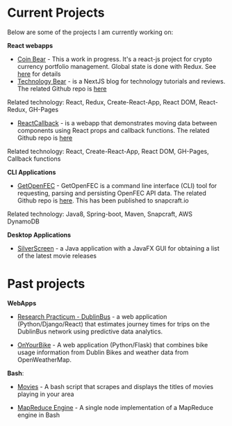 # Current Projects

Below are some of the projects I am currently working on:

**React webapps**
- [Coin Bear](https://thanders.github.io/coinbear) - This a work in progress. It's a react-js project for crypto currency portfolio management. Global state is done with Redux. See [here](https://github.com/thanders/coinbear) for details
- [Technology Bear](https://www.technologybear.net) - is a NextJS blog for technology tutorials and reviews. The related Github repo is [here](https://github.com/thanders/techblog)

Related technology: React, Redux, Create-React-App, React DOM, React-Redux, GH-Pages

- [ReactCallback](https://thanders.github.io/ReactCallback/) - is a webapp that demonstrates moving data between components using React props and callback functions. The related Github repo is [here](https://github.com/thanders/ReactCallback)

Related technology: React, Create-React-App, React DOM, GH-Pages, Callback functions

**CLI Applications**
- [GetOpenFEC](https://snapcraft.io/getopenfec) - GetOpenFEC is a command line interface (CLI) tool for requesting, parsing and persisting OpenFEC API data. The related Github repo is [here](https://github.com/thanders/GetOpenFEC). This has been published to snapcraft.io

Related technology: Java8, Spring-boot, Maven, Snapcraft, AWS DynamoDB

**Desktop Applications**
- [SilverScreen](https://thanders.github.io/silverScreen/) - a Java application with a JavaFX GUI for obtaining a list of the latest movie releases

# Past projects

**WebApps**
- [Research Practicum - DublinBus](https://github.com/Ematrix163/Dublin_Bus_Project) - a web application (Python/Django/React) that estimates journey times for trips on the DublinBus network using predictive data analytics.

- [OnYourBike](https://github.com/atreanor/OnYourBike) - A web application (Python/Flask) that combines bike usage information from Dublin Bikes and weather data from OpenWeatherMap.

**Bash**:
- [Movies](https://thanders.github.io/movies/) - A bash script that scrapes and displays the titles of movies playing in your area

- [MapReduce Engine](https://github.com/thanders/MapReduce) - A single node implementation of a MapReduce engine in Bash
